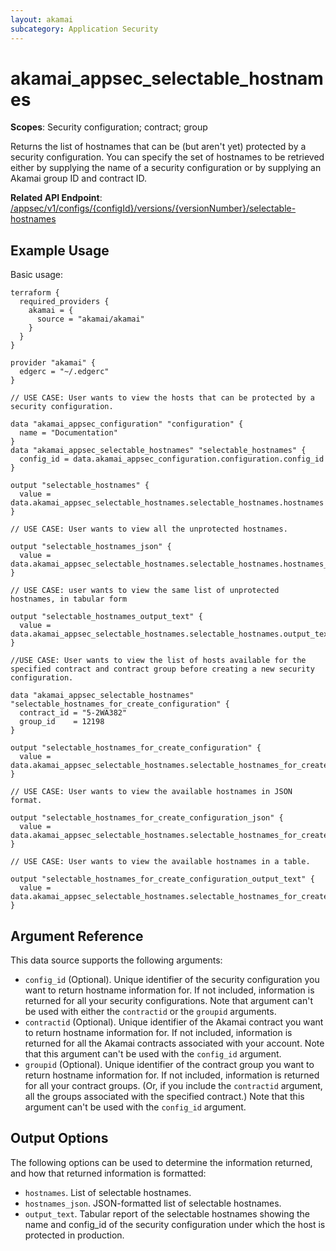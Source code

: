 ```yaml
---
layout: akamai
subcategory: Application Security
---
```


# akamai_appsec_selectable_hostnames

**Scopes**: Security configuration; contract; group

Returns the list of hostnames that can be (but aren't yet) protected by a security configuration. You can specify the set of hostnames to be retrieved either by supplying the name of a security configuration or by supplying an Akamai group ID and contract ID.

**Related API Endpoint**: [/appsec/v1/configs/{configId}/versions/{versionNumber}/selectable-hostnames](https://techdocs.akamai.com/application-security/reference/get-selectable-hostnames)

## Example Usage

Basic usage:

```
terraform {
  required_providers {
    akamai = {
      source = "akamai/akamai"
    }
  }
}

provider "akamai" {
  edgerc = "~/.edgerc"
}

// USE CASE: User wants to view the hosts that can be protected by a security configuration.

data "akamai_appsec_configuration" "configuration" {
  name = "Documentation"
}
data "akamai_appsec_selectable_hostnames" "selectable_hostnames" {
  config_id = data.akamai_appsec_configuration.configuration.config_id
}

output "selectable_hostnames" {
  value = data.akamai_appsec_selectable_hostnames.selectable_hostnames.hostnames
}

// USE CASE: User wants to view all the unprotected hostnames.

output "selectable_hostnames_json" {
  value = data.akamai_appsec_selectable_hostnames.selectable_hostnames.hostnames_json
}

// USE CASE: user wants to view the same list of unprotected hostnames, in tabular form

output "selectable_hostnames_output_text" {
  value = data.akamai_appsec_selectable_hostnames.selectable_hostnames.output_text
}

//USE CASE: User wants to view the list of hosts available for the specified contract and contract group before creating a new security configuration.

data "akamai_appsec_selectable_hostnames" "selectable_hostnames_for_create_configuration" {
  contract_id = "5-2WA382"
  group_id    = 12198
}

output "selectable_hostnames_for_create_configuration" {
  value = data.akamai_appsec_selectable_hostnames.selectable_hostnames_for_create_configuration.hostnames
}

// USE CASE: User wants to view the available hostnames in JSON format.

output "selectable_hostnames_for_create_configuration_json" {
  value = data.akamai_appsec_selectable_hostnames.selectable_hostnames_for_create_configuration.hostnames_json
}

// USE CASE: User wants to view the available hostnames in a table.

output "selectable_hostnames_for_create_configuration_output_text" {
  value = data.akamai_appsec_selectable_hostnames.selectable_hostnames_for_create_configuration.output_text
}
```

## Argument Reference

This data source supports the following arguments:

- `config_id` (Optional). Unique identifier of the security configuration you want to return hostname information for. If not included, information is returned for all your security configurations. Note that argument can't be used with either the `contractid` or the `groupid` arguments.
- `contractid` (Optional). Unique identifier of the Akamai contract you want to return hostname information for. If not included, information is returned for all the Akamai contracts associated with your account. Note that this argument can't be used with the `config_id` argument.
- `groupid` (Optional). Unique identifier of the contract group you want to return hostname information for. If not included, information is returned for all your contract groups. (Or, if you include the `contractid` argument, all the groups associated with the specified contract.) Note that this argument can't be used with the `config_id` argument.

## Output Options

The following options can be used to determine the information returned, and how that returned information is formatted:

- `hostnames`. List of selectable hostnames.
- `hostnames_json`. JSON-formatted list of selectable hostnames.
- `output_text`. Tabular report of the selectable hostnames showing the name and config_id of the security configuration under which the host is protected in production.